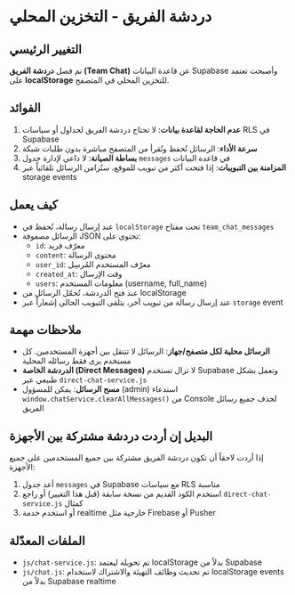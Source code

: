 # دردشة الفريق - التخزين المحلي

## التغيير الرئيسي
تم فصل **دردشة الفريق (Team Chat)** عن قاعدة البيانات Supabase وأصبحت تعتمد على **localStorage** للتخزين المحلي في المتصفح.

## الفوائد
1. **عدم الحاجة لقاعدة بيانات**: لا تحتاج دردشة الفريق لجداول أو سياسات RLS في Supabase
2. **سرعة الأداء**: الرسائل تُحفظ وتُقرأ من المتصفح مباشرة بدون طلبات شبكة
3. **بساطة الصيانة**: لا داعي لإدارة جدول `messages` في قاعدة البيانات
4. **المزامنة بين التبويبات**: إذا فتحت أكثر من تبويب للموقع، ستُزامن الرسائل تلقائياً عبر storage events

## كيف يعمل
- عند إرسال رسالة، تُحفظ في `localStorage` تحت مفتاح `team_chat_messages`
- الرسائل مصفوفة JSON تحتوي على:
  - `id`: معرّف فريد
  - `content`: محتوى الرسالة
  - `user_id`: معرّف المستخدم المُرسِل
  - `created_at`: وقت الإرسال
  - `users`: معلومات المستخدم (username, full_name)
- عند فتح الدردشة، تُحمّل الرسائل من localStorage
- عند إرسال رسالة من تبويب آخر، يتلقى التبويب الحالي إشعاراً عبر `storage` event

## ملاحظات مهمة
- **الرسائل محلية لكل متصفح/جهاز**: الرسائل لا تنتقل بين أجهزة المستخدمين. كل مستخدم يرى فقط رسائله المحلية
- **الدردشة الخاصة (Direct Messages)** لا تزال تستخدم Supabase وتعمل بشكل طبيعي عبر `direct-chat-service.js`
- **مسح الرسائل**: يمكن للمسؤول (admin) استدعاء `window.chatService.clearAllMessages()` من Console لحذف جميع رسائل الفريق

## البديل إن أردت دردشة مشتركة بين الأجهزة
إذا أردت لاحقاً أن تكون دردشة الفريق مشتركة بين جميع المستخدمين على جميع الأجهزة:
1. أعد جدول `messages` في Supabase مع سياسات RLS مناسبة
2. استخدم الكود القديم من نسخة سابقة (قبل هذا التغيير) أو راجع `direct-chat-service.js` كمثال
3. أو استخدم خدمة realtime خارجية مثل Firebase أو Pusher

## الملفات المعدّلة
- `js/chat-service.js`: تم تحويله ليعتمد localStorage بدلاً من Supabase
- `js/chat.js`: تم تحديث وظائف التهيئة والاشتراك لاستخدام localStorage events بدلاً من Supabase realtime
